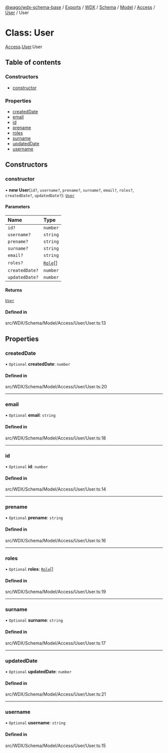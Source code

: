 [@wago/wdx-schema-base](../README.md) / [Exports](../modules.md) / [WDX](../modules/WDX.md) / [Schema](../modules/WDX.Schema.md) / [Model](../modules/WDX.Schema.Model.md) / [Access](../modules/WDX.Schema.Model.Access.md) / [User](../modules/WDX.Schema.Model.Access.User.md) / User

# Class: User

[Access](../modules/WDX.Schema.Model.Access.md).[User](../modules/WDX.Schema.Model.Access.User.md).User

## Table of contents

### Constructors

- [constructor](WDX.Schema.Model.Access.User.User.md#constructor)

### Properties

- [createdDate](WDX.Schema.Model.Access.User.User.md#createddate)
- [email](WDX.Schema.Model.Access.User.User.md#email)
- [id](WDX.Schema.Model.Access.User.User.md#id)
- [prename](WDX.Schema.Model.Access.User.User.md#prename)
- [roles](WDX.Schema.Model.Access.User.User.md#roles)
- [surname](WDX.Schema.Model.Access.User.User.md#surname)
- [updatedDate](WDX.Schema.Model.Access.User.User.md#updateddate)
- [username](WDX.Schema.Model.Access.User.User.md#username)

## Constructors

### constructor

• **new User**(`id?`, `username?`, `prename?`, `surname?`, `email?`, `roles?`, `createdDate?`, `updatedDate?`): [`User`](WDX.Schema.Model.Access.User.User.md)

#### Parameters

| Name | Type |
| :------ | :------ |
| `id?` | `number` |
| `username?` | `string` |
| `prename?` | `string` |
| `surname?` | `string` |
| `email?` | `string` |
| `roles?` | [`Role`](WDX.Schema.Model.Access.Role.Role.md)[] |
| `createdDate?` | `number` |
| `updatedDate?` | `number` |

#### Returns

[`User`](WDX.Schema.Model.Access.User.User.md)

#### Defined in

src/WDX/Schema/Model/Access/User/User.ts:13

## Properties

### createdDate

• `Optional` **createdDate**: `number`

#### Defined in

src/WDX/Schema/Model/Access/User/User.ts:20

___

### email

• `Optional` **email**: `string`

#### Defined in

src/WDX/Schema/Model/Access/User/User.ts:18

___

### id

• `Optional` **id**: `number`

#### Defined in

src/WDX/Schema/Model/Access/User/User.ts:14

___

### prename

• `Optional` **prename**: `string`

#### Defined in

src/WDX/Schema/Model/Access/User/User.ts:16

___

### roles

• `Optional` **roles**: [`Role`](WDX.Schema.Model.Access.Role.Role.md)[]

#### Defined in

src/WDX/Schema/Model/Access/User/User.ts:19

___

### surname

• `Optional` **surname**: `string`

#### Defined in

src/WDX/Schema/Model/Access/User/User.ts:17

___

### updatedDate

• `Optional` **updatedDate**: `number`

#### Defined in

src/WDX/Schema/Model/Access/User/User.ts:21

___

### username

• `Optional` **username**: `string`

#### Defined in

src/WDX/Schema/Model/Access/User/User.ts:15
